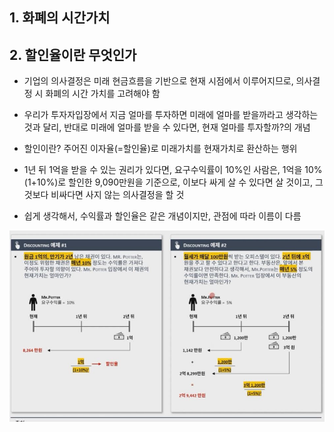 ## 1. 화폐의 시간가치

## 2. 할인율이란 무엇인가

- 기업의 의사결정은 미래 현금흐름을 기반으로 현재 시점에서 이루어지므로, 의사결정 시 화폐의 시간 가치를 고려해야 함

- 우리가 투자자입장에서 지금 얼마를 투자하면 미래에 얼마를 받을까라고 생각하는 것과 달리, 반대로 미래에 얼마를 받을 수 있다면, 현재 얼마를 투자할까?의 개념

- 할인이란? 주어진 이자율(=할인율)로 미래가치를 현재가치로 환산하는 행위

- 1년 뒤 1억을 받을 수 있는 권리가 있다면, 요구수익률이 10%인 사람은, 1억을 10%(1+10%)로 할인한 9,090만원을 기준으로, 이보다 싸게 살 수 있다면 살 것이고, 그것보다 비싸다면 사지 않는 의사결정을 할 것

- 쉽게 생각해서, 수익률과 할인율은 같은 개념이지만, 관점에 따라 이름이 다름

<img src="../Img/3_1_DCF_Valuation_화폐의_시간가치_1.jpg">